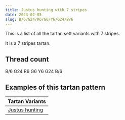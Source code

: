 ```yaml
---
title: Justus hunting with 7 stripes
date: 2023-02-05
slug: B/6/G24/R6/G6/Y6/G24/B/6
---
```

This is a list of all the tartan sett variants with 7 stripes.

It is a 7 stripes tartan.


## Thread count
B/6 G24 R6 G6 Y6 G24 B/6

## Examples of this tartan pattern

| Tartan Variants |
|---------------|
| [Justus hunting](/variants/b/6/g24/r6/g6/y6/g24/b/6-b304080-g008000-rc00000-yf0c000)||

